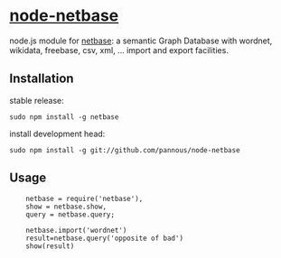 # [node-netbase](https://github.com/pannous/node-netbase)
node.js module for [netbase](https://github.com/pannous/netbase): a semantic Graph Database with wordnet, wikidata, freebase, csv, xml, ... import and export facilities.


## Installation
stable release:

`sudo npm install -g netbase`


install development head:

`sudo npm install -g git://github.com/pannous/node-netbase`

## Usage
```
    netbase = require('netbase'),
    show = netbase.show,
    query = netbase.query;
    
    netbase.import('wordnet')
    result=netbase.query('opposite of bad')
    show(result)
```